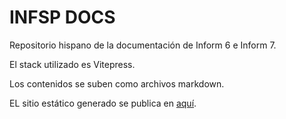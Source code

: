 # INFSP DOCS

Repositorio hispano de la documentación de Inform 6 e Inform 7.

El stack utilizado es Vitepress.

Los contenidos se suben como archivos markdown.

EL sitio estático generado se publica en [aquí](https://sarganar.github.io/infsp-docs/).
